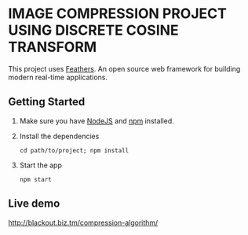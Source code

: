 # IMAGE COMPRESSION PROJECT USING DISCRETE COSINE TRANSFORM

This project uses [Feathers](http://feathersjs.com). An open source web framework for building modern real-time applications.

## Getting Started

1. Make sure you have [NodeJS](https://nodejs.org/) and [npm](https://www.npmjs.com/) installed.
2. Install the dependencies

    ```
    cd path/to/project; npm install
    ```

3. Start the app

    ```
    npm start
    ```

## Live demo

http://blackout.biz.tm/compression-algorithm/